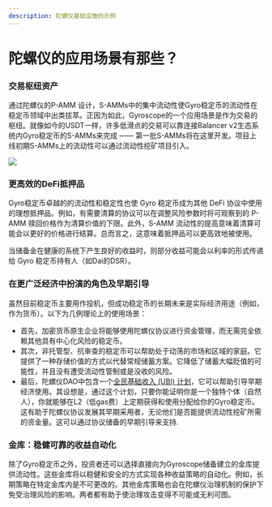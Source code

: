 ```yaml
---
description: 陀螺仪基础设施的示例
---
```


# 陀螺仪的应用场景有那些？

### 交易枢纽资产

通过陀螺仪的P-AMM 设计，S-AMMs中的集中流动性使Gyro稳定币的流动性在稳定币领域中出类拔萃。正因为如此，Gyroscope的一个应用场景是作为交易的枢纽。就像如今的USDT一样，许多低滑点的交易可以靠连接Balancer v2生态系统内Gyro稳定币的S-AMMs来完成 —— 第一批S-AMMs将在这里开发。项目上线初期S-AMMs上的流动性可以通过流动性挖矿项目引入。

![](https://docs.gyro.finance/\~/files/v0/b/gitbook-x-prod.appspot.com/o/spaces%2F-MU527HCtxlYaQoNazhF%2Fuploads%2F4pUejKivkcxjlbQiDbux%2FAMMs%20Graphic%20Rounded%20Edges.png?alt=media\&token=5316b320-5fbf-4dbf-9486-9ae990be5f91)

### 更高效的DeFi抵押品

Gyro稳定币卓越的的流动性和稳定性也使 Gyro 稳定币成为其他 DeFi 协议中使用的理想抵押品。例如，有需要清算的协议可以在调整风险参数时将可观察到的 P-AMM 赎回价格作为清算价值的下限。此外，S-AMM 流动性的提高意味着清算可能会以更好的价格进行结算。总而言之，这意味着抵押品可以更高效地被使用。&#x20;

当储备金在健康的系统下产生良好的收益时，则部分收益可能会以利率的形式传递给 Gyro 稳定币持有人（如Dai的DSR）。

### 在更广泛经济中扮演的角色及早期引导

虽然目前稳定币主要用作投机，但成功稳定币的长期未来是实际经济用途（例如，作为货币）。以下为几例理论上的使用场景：

* 首先，加密货币原生企业将能够使用陀螺仪协议进行资金管理，而无需完全依赖其他具有中心化风险的稳定币。
* 其次，非托管型、抗审查的稳定币可以帮助处于动荡的市场和区域的家庭。它提供了一种存储价值的方式以代替常规储蓄方案。它降低了储蓄大幅贬值的可能性，并且没有遭受流动性管制或是没收的风险。
* 最后，陀螺仪DAO中包含一个[全民基础收入 (UBI) 计划](https://zh.wikipedia.org/wiki/%E7%84%A1%E6%A2%9D%E4%BB%B6%E5%9F%BA%E6%9C%AC%E6%94%B6%E5%85%A5)，它可以帮助引导早期经济使用。其设想是，通过这个计划，只要你能证明你是一个独特个体（自然人），你就能够在L2（低gas费）上定期获得和使用分配给你的Gyro稳定币。这有助于陀螺仪协议发展其早期采用者，无论他们是否能提供流动性挖矿所需的资金量。这可以通过协议储备的早期引导来支持.

### 金库：稳健可靠的收益自动化 <a href="#vaults-robust-yield-automation" id="vaults-robust-yield-automation"></a>

除了Gyro稳定币之外，投资者还可以选择直接向为Gyroscope储备建立的金库提供流动性。这些金库将以稳健和安全的方式实现各种收益策略的自动化。例如，长期策略在特定金库内是不可更改的。其他金库策略也会在陀螺仪治理机制的保护下免受治理风险的影响。两者都有助于使治理攻击变得不可能或无利可图。
